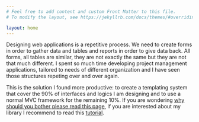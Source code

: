 ```yaml
---
# Feel free to add content and custom Front Matter to this file.
# To modify the layout, see https://jekyllrb.com/docs/themes/#overriding-theme-defaults

layout: home
---
```


Designing web applications is a repetitive process. We need to create forms in order to gather data and tables and reports in order to give data back. All forms, all tables are similar, they are not exactly the same but they are not that much different. I spent so much time developing project management applications, tailored to needs of different organization and I have seen those structures repeting over and over again. 

This is the solution I found more productive: to create a templating system that cover the 90% of interfaces and logics I am designing and to use a normal MVC framework for the remaining 10%. If you are wondering <a href="{{site.baseurl}}/whybother">why should you bother please read this page</a>, if you are interested about my library I recommend to read this <a href="{{site.baseurl}}/tutorials/crud">tutorial</a>.
